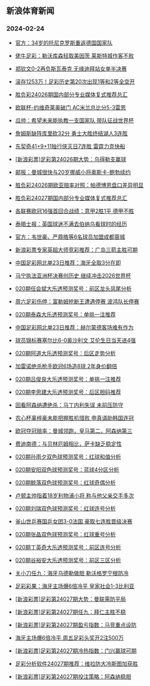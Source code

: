 ## 新浪体育新闻 
### 2024-02-24

+ [官方：34岁的托尼克罗斯重返德国国家队](https://sports.sina.com.cn/g/laliga/2024-02-23/doc-inaiyrru8334052.shtml)

+ [佬牛足彩：勒沃库森轻取美因茨 莱斯特城作客不败](https://sports.sina.com.cn/l/2024-02-23/doc-inaiyvxs8250759.shtml)

+ [郑钦文0-2再负斯瓦泰克 无缘迪拜站女单半决赛](https://sports.sina.com.cn/tennis/china/2024-02-23/doc-inaixytz5993190.shtml)

+ [滚存1253万！足彩历史第20次出现1等和2等全空开](https://sports.sina.com.cn/l/2024-02-23/doc-inaiyrrr1076467.shtml)

+ [胜负彩24026期国内部分专业媒体复式推荐总汇](https://sports.sina.com.cn/l/2024-02-23/doc-inaiymiw8463726.shtml)

+ [欧联杯-约维奇莱奥破门 AC米兰总比分5-3雷恩](https://sports.sina.com.cn/g/seriea/2024-02-23/doc-inaiymiy5241062.shtml)

+ [瓜帅：希望未来能执教一支国家队 带队征战世界杯](https://sports.sina.com.cn/g/2024-02-23/doc-inaixune8798716.shtml)

+ [詹姆斯缺阵库里砍32分 勇士大胜终结湖人3连胜](https://sports.sina.com.cn/basketball/nba/2024-02-23/doc-inaizafm0912948.shtml)

+ [东契奇41+9+11独行侠灭日7连胜 雷霆力克快船](https://sports.sina.com.cn/basketball/nba/2024-02-23/doc-inaiyvxr5562019.shtml)

+ [[新浪彩票]足彩第24026期大势：乌得勒支赢球](https://sports.sina.com.cn/l/2024-02-23/doc-inaiyrrt5635384.shtml)

+ [邮报：曼城很快与20岁挪威小将奥斯卡-鲍勃续约](https://sports.sina.com.cn/g/2024-02-23/doc-inaixunc6104491.shtml)

+ [胜负彩24026期欧亚赔率对照：帕德博恩盘口差异明显](https://sports.sina.com.cn/l/2024-02-23/doc-inaiyrru8359039.shtml)

+ [胜负彩24027期国内部分专业媒体复式推荐总汇](https://sports.sina.com.cn/l/2024-02-23/doc-inaizhpi0820716.shtml)

+ [各联赛欧冠16强首回合战绩：意甲2胜1平 德甲不胜](https://sports.sina.com.cn/g/2024-02-23/doc-inaixunc6103076.shtml)

+ [泰晤士报：英国球迷不满去伯纳乌看球时的经历](https://sports.sina.com.cn/g/2024-02-23/doc-inaixumz1547370.shtml)

+ [官方：韦世豪、严鼎皓等6名球员加盟成都蓉城](https://sports.sina.com.cn/china/j/2024-02-23/doc-inaiztcf5209578.shtml)

+ [新浪彩票专家英超大师竞彩推荐：广岛三箭主胜可期](https://sports.sina.com.cn/l/2024-02-23/doc-inaiyvxu5030992.shtml)

+ [中国足彩网北单23日推荐：海牙全取3分在即](https://sports.sina.com.cn/l/2024-02-23/doc-inaiyrrw5146171.shtml)

+ [马宁执法亚洲杯决赛创历史 继续冲击2026世界杯](https://sports.sina.com.cn/china/2024-02-23/doc-inaiyvxr5551880.shtml)

+ [020期任会斌大乐透预测奖号：前区龙头凤尾分析](https://sports.sina.com.cn/l/2024-02-23/doc-inaizhpq4830714.shtml)

+ [周六足彩伤停：富勒姆抢断王遭遇停赛 波鸿队长停赛](https://sports.sina.com.cn/l/2024-02-23/doc-inaizhpn8087629.shtml)

+ [020期泰森大乐透预测奖号：单挑一注推荐](https://sports.sina.com.cn/l/2024-02-23/doc-inaizafq8176102.shtml)

+ [中国足彩网北单23日推荐：赫尔蒙德客场难有作为](https://sports.sina.com.cn/l/2024-02-23/doc-inaiyrru8368784.shtml)

+ [球员锦标赛塞尔比6-0奥沙利文 艾伦生日当天进4强](https://sports.sina.com.cn/others/snooker/2024-02-23/doc-inaiyvxu5031483.shtml)

+ [020期阿道大乐透预测奖号：后区走势分析](https://sports.sina.com.cn/l/2024-02-23/doc-inaizhpn8053417.shtml)

+ [加雷诺绝杀枪手欧冠6场造8球 2年身价翻倍](https://sports.sina.com.cn/g/2024-02-23/doc-inaixumz1544592.shtml)

+ [020期吕俊良大乐透预测奖号：单挑一注推荐](https://sports.sina.com.cn/l/2024-02-23/doc-inaizafs4960508.shtml)

+ [020期李思建大乐透预测奖号：后区胆码推荐](https://sports.sina.com.cn/l/2024-02-23/doc-inaizhpq4830253.shtml)

+ [回看阿森纳遭绝杀：马丁内利失误 未前压防守](https://sports.sina.com.cn/g/2024-02-22/doc-inaixumz1543899.shtml)

+ [农心杯辜梓豪未能把握胜机惜败 申真谞助韩国连冠](https://sports.sina.com.cn/go/2024-02-23/doc-inaiznvf0737647.shtml)

+ [欧冠夺冠赔率：曼城领跑，皇马第二，阿森纳第三](https://sports.sina.com.cn/g/2024-02-22/doc-inaixune8793625.shtml)

+ [费迪南德：与贝林厄姆相比，萨卡缺乏稳定性](https://sports.sina.com.cn/g/2024-02-23/doc-inaixunc6101596.shtml)

+ [020期孙雨夕双色球预测奖号：红球和值分析](https://sports.sina.com.cn/l/2024-02-23/doc-inaizhpq4842031.shtml)

+ [020期安阳双色球预测奖号：蓝球4分区分析](https://sports.sina.com.cn/l/2024-02-23/doc-inaizhpn8062561.shtml)

+ [020期鲸落双色球预测奖号：红球奇偶分析](https://sports.sina.com.cn/l/2024-02-23/doc-inaizhpi0815693.shtml)

+ [卢顿主帅指着18岁利物浦小将 称与他父亲交手多次](https://sports.sina.com.cn/g/2024-02-22/doc-inaixumz1542406.shtml)

+ [020期刘瑞双色球预测奖号：红球连号分析](https://sports.sina.com.cn/l/2024-02-23/doc-inaizhpi0814442.shtml)

+ [釜山世乒赛国乒女团3-0法国 豪取七连胜晋级决赛](https://sports.sina.com.cn/others/pingpang/2024-02-23/doc-inaizafp5478500.shtml)

+ [020期张晶双色球预测奖号：红球重号分析](https://sports.sina.com.cn/l/2024-02-23/doc-inaizhpq4840719.shtml)

+ [020期丁英奇大乐透预测奖号：前区连号分析](https://sports.sina.com.cn/l/2024-02-23/doc-inaizafq8177809.shtml)

+ [020期谷裕安大乐透预测奖号：前区三区分析](https://sports.sina.com.cn/l/2024-02-23/doc-inaizhpq4830134.shtml)

+ [关小刀任九：海牙乌德勒做胆 勒沃格罗宁根防冷](https://sports.sina.com.cn/l/2024-02-23/doc-inaizhpq4860547.shtml)

+ [足彩彩果：海牙主场爆6倍冷平 皇家社会1-3比利亚](https://sports.sina.com.cn/l/2024-02-24/doc-inakauqt4630660.shtml)

+ [[新浪彩票]足彩第24027期大势：曼联需防平局](https://sports.sina.com.cn/l/2024-02-24/doc-inakauqr0074404.shtml)

+ [[新浪彩票]足彩第24027期任九：拜仁主胜不稳](https://sports.sina.com.cn/l/2024-02-24/doc-inakauqt4632044.shtml)

+ [[新浪彩票]足彩第24027期盈亏指数：马竞重点设防](https://sports.sina.com.cn/l/2024-02-24/doc-inakauqr0075459.shtml)

+ [海牙主场爆6倍冷平 周五足彩头奖开2注500万](https://sports.sina.com.cn/l/2024-02-24/doc-inakauqt4630660.shtml)

+ [[新浪彩票]足彩第24027期冷热指数：门兴赢球可期](https://sports.sina.com.cn/l/2024-02-24/doc-inakauqr0074886.shtml)

+ [足彩分析软件24027期推荐：维拉防大冷斯图加获胜](https://sports.sina.com.cn/l/2024-02-24/doc-inakauqw4092629.shtml)

+ [[新浪彩票]足彩第24027期投注策略：阿森纳稳胆](https://sports.sina.com.cn/l/2024-02-24/doc-inakauqt4632456.shtml)


